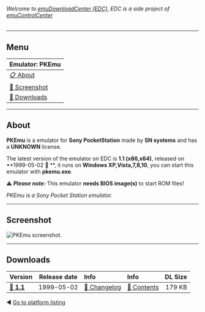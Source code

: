 ###### Welcome to [emuDownloadCenter (EDC)](https://github.com/PhoenixInteractiveNL/emuDownloadCenter/wiki/), EDC is a side project of [emuControlCenter](https://github.com/PhoenixInteractiveNL/emuControlCenter/wiki/)
***
## Menu
| **Emulator: PKEmu** |
|:---------|
| [:clipboard: About](#about) |
| [:sunrise: Screenshot](#screenshot) |
| [:floppy_disk: Downloads](#downloads) |
***
## About
**PKEmu** is a emulator for **Sony PocketStation** made by **SN systems** and has a **UNKNOWN** license.

The latest version of the emulator on EDC is **1.1 (x86,x64)**, released on **1999-05-02 :triangular_flag_on_post: **, it runs on **Windows XP,Vista,7,8,10**, you can start this emulator with **pkemu.exe**.

:warning: _**Please note:**_ This emulator **needs BIOS image(s)** to start ROM files!

_PKEmu is a Sony Pocket Station emulator._
***
## Screenshot
![](https://raw.githubusercontent.com/PhoenixInteractiveNL/emuDownloadCenter/master/hooks/pkemu/screen.jpg "PKEmu screenshot.")
***
## Downloads
| Version  | Release date  | Info       | Info       | DL Size    |
|:---------|:-------------:|:-----------|:-----------|-----------:|
| [:floppy_disk: **1.1**](https://github.com/PhoenixInteractiveNL/edc-repo0005/raw/master/pkemu/1.1.7z) | 1999-05-02 | [:page_facing_up: Changelog](https://github.com/PhoenixInteractiveNL/edc-repo0005/blob/master/pkemu/1.1_changelog.txt) | [:mag_right: Contents](https://github.com/PhoenixInteractiveNL/edc-repo0005/blob/master/pkemu/1.1_contents.txt) | 179 KB |

:arrow_backward: [Go to platform listing](https://github.com/PhoenixInteractiveNL/emuDownloadCenter/wiki/EDC-Platform-List)
